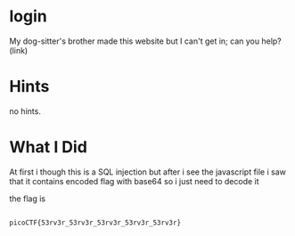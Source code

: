 # login

My dog-sitter's brother made this website but I can't get in; can you help?
(link)

# Hints

no hints.

# What I Did

At first i though this is a SQL injection
but after i see the javascript file i saw that it
contains encoded flag with base64 so i just need to
decode it

the flag is

```

picoCTF{53rv3r_53rv3r_53rv3r_53rv3r_53rv3r}

```
